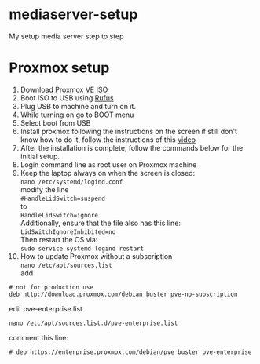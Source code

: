 
# mediaserver-setup
My setup media server step to step

# Proxmox setup
1. Download [Proxmox VE ISO](https://www.proxmox.com/en/downloads)
2. Boot ISO to USB using [Rufus](https://rufus.ie/en/) 
3. Plug USB to machine and turn on it.
4. While turning on go to BOOT menu
5. Select boot from USB
6. Install proxmox following the instructions on the screen if still don't know how to do it, follow the instructions of this [video](https://youtu.be/u8E3-Zy9NvI)
7. After the installation is complete, follow the commands below for the initial setup.
8. Login command line as root user on Proxmox machine
9. Keep the laptop always on when the screen is closed: \
`nano /etc/systemd/logind.conf`\
modify the line\
`#HandleLidSwitch=suspend`\
to\
`HandleLidSwitch=ignore`\
Additionally, ensure that the file also has this line:\
`LidSwitchIgnoreInhibited=no`\
Then restart the OS via:\
`sudo service systemd-logind restart`
10. How to update Proxmox without a subscription \
`nano /etc/apt/sources.list` \
add
```
# not for production use
deb http://download.proxmox.com/debian buster pve-no-subscription
```
edit pve-enterprise.list
```
nano /etc/apt/sources.list.d/pve-enterprise.list
```
comment this line:
```
# deb https://enterprise.proxmox.com/debian/pve buster pve-enterprise
```
